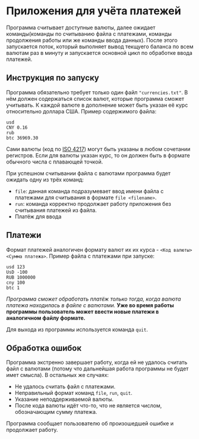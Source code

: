 # Приложения для учёта платежей
Программа считывает доступные валюты, далее ожидает команды(команды по считыванию файла с платежами, команды продолжения работы или же команды ввода данных). После этого запускается поток, который выполняет вывод текщуего баланса по всем валютам раз в минуту и запускается основной цикл по обработке ввода платежей.

## Инструкция по запуску
Программа обязательно требует только один файл `"currencies.txt"`. В нём должен содержаться список валют, которые программа сможет учитывать. К каждой валюте в дополнение может быть указан её курс относительно доллара США.
Пример содержимого файла:

	usd
	CNY 0.16
	rub
	btc 36969.30

Сами валюты (код по [ISO 4217](https://ru.wikipedia.org/wiki/ISO_4217)) могут быть указаны в любом сочетании регистров. Если для валюты указан курс, то он должен быть в формате обычного числа с плавающей точкой.

При успешном считывании файла с валютами программа будет ожидать одну из трёх команд:
* `file`: данная команда подразумевает ввод имени файла с платежами для считывания в формате `file <filename>`.
* `run`: команда корректно продолжает работу приложения без считывания платежей из файла.
* Платёж для ввода

## Платежи 
Формат платежей аналогичен формату валют их их курса - `<Код валюты> <Сумма платежа>`. 
Пример файла с платежами при запуске:

	usd 123
	UsD -100
	RUB 1000000
	cny 100
	btc 1

*Программа сможет обработать платёж только тогда, когда валюта платежа находилась в файле с валютами.*
**Уже во время работы программы пользователь может ввести новые платежи в аналогичном файлу формате.**

Для выхода из программы используется команда `quit`.

## Обработка ошибок
Программа экстренно завершает работу, когда ей не удалось считать файл с валютами (потому что дальнейшая работа программы не будет имет смысла). В остальных же случаях:
* Не удалось считать файл с платежами.
* Неправильный формат команд `file`, `run`, `quit`.
* Указание неподдерживаемой валюты.
* После кода валюты идёт что-то, что не является числом, обозначающим сумму платежа.

Программа сообщает пользователю об произошедшей ошибке и продолжает работу.

